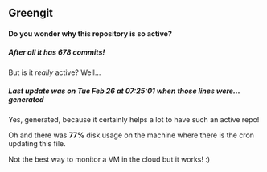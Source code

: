 ## Greengit

#### Do you wonder why this repository is so active?

##### After all it has 678 commits!

But is it *really* active? Well...

##### Last update was on Tue Feb 26 at 07:25:01 when those lines were... generated

Yes, generated, because it certainly helps a lot to have such an active repo!

Oh and there was **77%** disk usage on the machine
where there is the cron updating this file.

Not the best way to monitor a VM in the cloud but it works! :)
